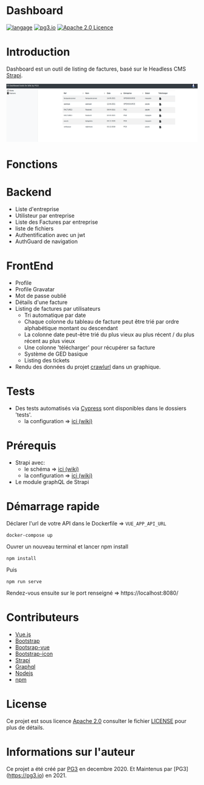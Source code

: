 Dashboard
===
[![langage](https://img.shields.io/badge/Langage-vue.js-green.svg)](https://vuejs.org/)
[![pg3.io](https://img.shields.io/badge/made%20by-PG3-orange.svg)](https://twitter.com/pg3io/)
[![Apache 2.0 Licence](https://img.shields.io/hexpm/l/plug.svg)](LICENCE)

# Introduction
Dashboard est un outil de listing de factures, basé sur le Headless CMS [Strapi](https://github.com/strapi/strapi).

![Image](dashboardforgit.png)

# Fonctions

# Backend
* Liste d'entreprise
* Utilisteur par entreprise
* Liste des Factures par entreprise
* liste de fichiers
* Authentification avec un jwt
* AuthGuard de navigation


# FrontEnd
* Profile
* Profile Gravatar
* Mot de passe oublié
* Détails d'une facture
* Listing de factures par utilisateurs
    * Tri automatique par date
    * Chaque colonne du tableau de facture peut être trié par ordre alphabétique montant ou descendant
    * La colonne date peut-être trié du plus vieux au plus récent / du plus récent au plus vieux
    * Une colonne 'télécharger' pour récupérer sa facture
  * Système de GED basique
  * Listing des tickets
* Rendu des données du projet [crawlurl](https://github.com/pg3io/crawlurl) dans un graphique.


# Tests
* Des tests automatisés via [Cypress](https://cypress.io) sont disponibles dans le dossiers 'tests'.
  * la configuration => [ici (wiki)](https://github.com/pg3io/dashboard3/wiki/Tests-Automatis%C3%A9s)



# Prérequis
* Strapi avec:
  * le schéma => [ici (wiki)](https://github.com/pg3io/dashboard3/wiki/Strapi-sch%C3%A9ma)
  * la configuration => [ici (wiki)](https://github.com/pg3io/dashboard3/wiki/Strapi-configuration)
* Le module graphQL de Strapi


# Démarrage rapide
Déclarer l'url de votre API dans le Dockerfile => ``VUE_APP_API_URL``
```
docker-compose up
```
Ouvrer un nouveau terminal et lancer npm install
```
npm install
```
Puis
```
npm run serve
```
Rendez-vous ensuite sur le port renseigné => https://localhost:8080/


# Contributeurs

* [Vue.js](https://vuejs.org/)
* [Bootstrap](https://getbootstrap.com/)
* [Bootsrap-vue](https://bootstrap-vue.org/)
* [Bootstrap-icon](https://icons.getbootstrap.com/)
* [Strapi](https://github.com/strapi/strapi)
* [Graphql](https://graphql.org/)
* [Nodejs](https://nodejs.org/en/)
* [npm](https://www.npmjs.com/)

# License
Ce projet est sous licence [Apache 2.0](https://www.apache.org/licenses/LICENSE-2.0) consulter le fichier [LICENSE](LICENSE) pour plus de détails.

# Informations sur l'auteur
Ce projet a été créé par [PG3](https://pg3.io) en decembre 2020.
Et Maintenus par [PG3] (https://pg3.io) en 2021.
